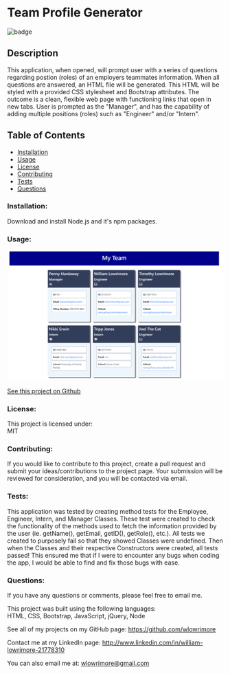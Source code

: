 
  
# Team Profile Generator

![badge](https://img.shields.io/badge/license-MIT-purple)<br />

## Description
This application, when opened, will prompt user with a series of questions regarding postion (roles) of an employers teammates information.  When all questions are answered, an HTML file will be generated.  This HTML will be styled with a provided CSS stylesheet and Bootstrap attributes.  The outcome is a clean, flexible web page with functioning links that open in new tabs.  User is prompted as the "Manager", and has the capability of adding multiple positions (roles) such as "Engineer" and/or "Intern".

  ## Table of Contents
  - [Installation](#installation)
  - [Usage](#usage)
  - [License](#license)
  - [Contributing](#contributing)
  - [Tests](#tests)
  - [Questions](#questions)

  ### Installation:
  Download and install Node.js and it's npm packages.
  
  ### Usage:
  <img src= "Images\Site-Example.png" alt= "Website with completed cards">

  <a href= "https://github.com/wlowrimore/vandy-bc-team-profile-generator-2022/tree/main" targe= "_blank" rel= "noreferrer">See this project on Github</a>

  ### License:
  This project is licensed under:<br />
  MIT

  ### Contributing:
  If you would like to contribute to this project, create a pull request and submit your ideas/contributions to the project page.  Your submission will be reviewed for consideration, and you will be contacted via email.

  ### Tests:
  This application was tested by creating method tests for the Employee, Engineer, Intern, and Manager Classes.  These test were created to check the functionality of the methods used to fetch the information provided by the user (ie. getName(), getEmail, getID(), getRole(), etc.).  All tests we created to purposely fail so that they showed Classes were undefined.  Then when the Classes and their respective Constructors were created, all tests passed!  This ensured me that if I were to encounter any bugs when coding the app, I would be able to find and fix those bugs with ease.

  ### Questions:
  If you have any questions or comments, please feel free to email me.<br />

  This project was built using the following languages:<br />
  HTML, CSS, Bootstrap, JavaScript, jQuery, Node  
  
  See all of my projects on my GitHub page: https://github.com/wlowrimore

  Contact me at my LinkedIn page: http://www.linkedin.com/in/william-lowrimore-21778310

  You can also email me at: wlowrimore@gmail.com
    